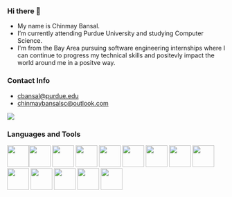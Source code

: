 
### Hi there 👋
* My name is Chinmay Bansal.
* I’m currently attending Purdue University and studying Computer Science.
* I'm from the Bay Area pursuing software engineering internships where I can continue to progress my technical skills and positevly impact the world around me in a positve way.

### Contact Info
* cbansal@purdue.edu
* chinmaybansalsc@outlook.com

[![](https://img.shields.io/badge/linkedin-%230077B5.svg?style=for-the-badge&logo=linkedin)](https://www.linkedin.com/in/chinmaybansal30/)
 



### Languages and Tools
<img height=50 src="https://cdn.jsdelivr.net/gh/devicons/devicon/icons/python/python-original.svg"/><img height=50 src="https://cdn.jsdelivr.net/gh/devicons/devicon/icons/java/java-original.svg"/>
<img height=50 src="https://cdn.jsdelivr.net/gh/devicons/devicon/icons/c/c-original.svg"/>
<img height=50 src="https://cdn.jsdelivr.net/gh/devicons/devicon/icons/xcode/xcode-original.svg"/>
<img height=50 src="https://cdn.jsdelivr.net/gh/devicons/devicon/icons/swift/swift-original.svg"/>
<img height=50 src="https://cdn.jsdelivr.net/gh/devicons/devicon/icons/html5/html5-original.svg" />
<img height=50 src="https://cdn.jsdelivr.net/gh/devicons/devicon/icons/javascript/javascript-original.svg" />
<img height=50 src="https://cdn.jsdelivr.net/gh/devicons/devicon/icons/css3/css3-original.svg" />
<img height=50 src="https://cdn.jsdelivr.net/gh/devicons/devicon/icons/git/git-plain.svg" />
<img height=50 src="https://cdn.jsdelivr.net/gh/devicons/devicon/icons/mongodb/mongodb-original.svg" />
<img height=50 src="https://cdn.jsdelivr.net/gh/devicons/devicon/icons/nextjs/nextjs-original.svg" />
<img height=50 src="https://cdn.jsdelivr.net/gh/devicons/devicon/icons/materialui/materialui-original.svg" />
<img height=50 src="https://cdn.jsdelivr.net/gh/devicons/devicon/icons/numpy/numpy-original.svg" />
<img height=50 src="https://cdn.jsdelivr.net/gh/devicons/devicon/icons/tailwindcss/tailwindcss-plain.svg" />
          
          

          

          
          
          

           
          



                                                                                                 
                                                                                          
          
